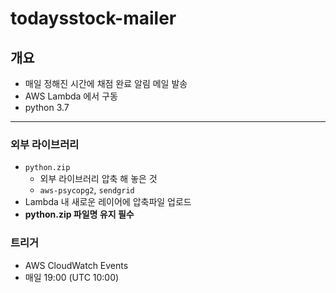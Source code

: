 # todaysstock-mailer

## 개요

- 매일 정해진 시간에 채점 완료 알림 메일 발송
- AWS Lambda 에서 구동
- python 3.7

---

### 외부 라이브러리

- `python.zip` 
  - 외부 라이브러리 압축 해 놓은 것
  - `aws-psycopg2`, `sendgrid`
- Lambda 내 새로운 레이어에 압축파일 업로드
- **python.zip 파일명 유지 필수**

### 트리거

- AWS CloudWatch Events
- 매일 19:00 (UTC 10:00)
